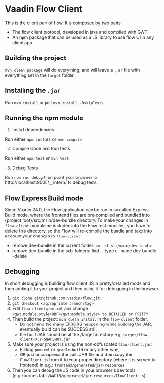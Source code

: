 # Vaadin Flow Client

This is the client part of flow. It is composed by two parts

   - The flow client protocol, developed in java and compiled with GWT.
   - An npm package that can be used as a JS library to use flow UI in any client app.

## Building the project

`mvn clean package` will do everything, and will leave a `.jar` file
with everything set in the `target` folder.

## Installing the `.jar` 

Run `mvn install` or just `mvn install -DskipTests` 

## Running the npm module

1. Install dependencies

Run either `npm install` or `mvn compile`

2. Compile Code and Run tests

Run either `npm test` or `mvn test`

3. Debug Tests

Run `npm run debug` then point your browser to http://localhost:9000/__intern/ to debug tests.

## Flow Express Build mode

Since Vaadin 24.0, the Flow application can be run in so called Express 
Build mode, where the frontend files are pre-compiled and bundled into {project.root}/src/main/dev-bundle directory. To make your changes in `flow-client` module be included into the Flow test modules, you have to delete this directory, so the Flow will re-compile the bundle and take into account your changes in `flow-client`:
   - remove dev-bundle in the current folder: `rm -rf src/main/dev-bundle`
   - remove dev-bundle in the sub-folders: find . -type d -name dev-bundle -delete

## Debugging

In short debugging is building flow client JS in pretty/detailed mode and then adding it to your project and then using it for debugging in the browser.
1. `git clone git@github.com:vaadin/flow.git`
2. `git checkout <appropriate branch/tag>`
3. Edit `flow-client/pom.xml` and change `<gwt.module.style>OBF</gwt.module.style> to DETAILED or PRETTY`
4. Then build the project: `mvn clean install` in the `flow-client` folder.
   - Do not mind the many ERRORS happening while building the JAR, eventually build can be SUCCESS still,
   - the built JAR should be at the /target directory e.g. `target/flow-client-X.Y-SNAPSHOT.jar`
5. Make sure your project is using the non-obfuscated `flow-client.jar`:
   - Editing `pom.xml` or `gradle.build` or any other way,
   - OR just uncompress the built JAR file and then copy the `FlowClient.js` from it to your proper directory 
   (where it is served to frontend) in e.g.: `frontend/generated/jar-resources`
6. Then you can debug the JS code in your browser's dev tools
   (e.g.sources tab: `VAADIN/generated/jar-resources/FlowClient.js`)

